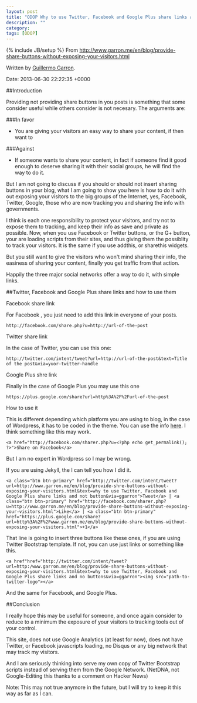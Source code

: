 ```yaml
---
layout: post
title: "ODOP Why to use Twitter, Facebook and Google Plus share links and not buttons"
description: ""
category: 
tags: [ODOP]
---
```

{% include JB/setup %}
From <http://www.garron.me/en/blog/provide-share-buttons-without-exposing-your-visitors.html>

Written by [Guillermo Garron](http://www.garron.me/en/about.html).

Date: 2013-06-30 22:22:35 +0000

##Introduction

Providing not providing share buttons in you posts is something that some consider useful while others consider is not necesary. The arguments are:

###In favor
+ You are giving your visitors an easy way to share your content, if then want to 

###Against
+ If someone wants to share your content, in fact if someone find it good enough to deserve sharing it with their social groups, he will find the way to do it.

But I am not going to discuss if you should or should not insert sharing buttons in your blog, what I am going to show you here is how to do it with out exposing your visitors to the big groups of the Internet, yes, Facebook, Twitter, Google, those who are now tracking you and sharing the info with governments.

I think is each one responsibility to protect your visitors, and try not to expose them to tracking, and keep their info as save and private as possible. Now, when you use Facebook or Twitter buttons, or the G+ button, your are loading scripts from their sites, and thus giving them the possiblity to track your visitors. It is the same if you use addthis, or sharethis widgets.

But you still want to give the visitors who won't mind sharing their info, the easiness of sharing your content, finally you get traffic from that action.

Happily the three major social networks offer a way to do it, with simple links.

##Twitter, Facebook and Google Plus share links and how to use them 

Facebook share link 

For Facebook , you just need to add this link in everyone of your posts. 

	http://facebook.com/share.php?u=http://url-of-the-post 

Twitter share link 

In the case of Twitter, you can use this one: 

	http://twitter.com/intent/tweet?url=http://url-of-the-post&text=Title of the post&via=yuor-twitter-handle 

Google Plus shre link 

Finally in the case of Google Plus you may use this one 

	https://plus.google.com/share?url=http%3A%2F%2Furl-of-the-post

How to use it 

This is different depending which platform you are using to blog, in the case of Wordpress, it has to be coded in the theme. You can use the info [here](http://codex.wordpress.org/Function_Reference/get_permalink). I think something like this may work.

	<a href="http://facebook.com/sharer.php?u=<?php echo get_permalink(); ?>">Share on Facebook</a>

But I am no expert in Wordpress so I may be wrong.

If you are using Jekyll, the I can tell you how I did it.

	<a class="btn btn-primary" href="http://twitter.com/intent/tweet?url=http://www.garron.me/en/blog/provide-shre-buttons-without-exposing-your-visitors.html&text=why to use Twitter, Facebook and Google Plus share links and not button&via=ggarron">Tweet</a> | <a class="btn btn-primary" href="http://facebook.com/sharer.php?u=http://www.garron.me/en/blog/provide-share-buttons-without-exposing-your-visitors.html">Like</a> | <a class="btn btn-primary" href="https://plus.google.com/share?url=http%3A%2F%2Fwww.garron.me/en/blog/provide-share-buttons-without-exposing-your-visitors.html">+1</a>

That line is going to insert three buttons like these ones, if you are using Twitter Bootstrap template. If not, you can use just links or something like this.

	<a href"href="http://twitter.com/intent/tweet?url=http:/www.garron.me/en/blog/provide-share-buttons-without-exposing-your-visitors.html&text=why to use Twitter, Facebook and Google Plus share links and no buttons&via=ggarron"><img src="path-to-twitter-logo"></a>

And the same for Facebook, and Google Plus.

##Conclusion 

I really hope this may be useful for someone, and once again consider to reduce to a minimum the exposure of your visitors to tracking tools out of your control.

This site, does not use Google Analytics (at least for now), does not have Twitter, or Facebook javascripts loading, no Disqus or any big network that may track my visitors.

And I am seriously thinking into serve my own copy of Twitter Bootstrap scripts instead of serving them from the Google Network. (NetDNA, not Google-Editing this thanks to a comment on Hacker News)

Note: This may not true anymore in the future, but I will try to keep it this way as far as I can.

